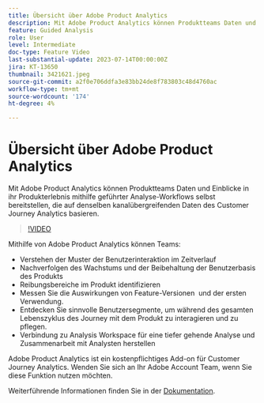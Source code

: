 ```yaml
---
title: Übersicht über Adobe Product Analytics
description: Mit Adobe Product Analytics können Produktteams Daten und Einblicke in ihr Produkterlebnis mithilfe geführter Analyse-Workflows selbst bereitstellen, die auf denselben kanalübergreifenden Daten des Customer Journey Analytics basieren.
feature: Guided Analysis
role: User
level: Intermediate
doc-type: Feature Video
last-substantial-update: 2023-07-14T00:00:00Z
jira: KT-13650
thumbnail: 3421621.jpeg
source-git-commit: a2f0e706ddfa3e83bb24de8f783803c48d4760ac
workflow-type: tm+mt
source-wordcount: '174'
ht-degree: 4%

---
```



# Übersicht über Adobe Product Analytics

Mit Adobe Product Analytics können Produktteams Daten und Einblicke in ihr Produkterlebnis mithilfe geführter Analyse-Workflows selbst bereitstellen, die auf denselben kanalübergreifenden Daten des Customer Journey Analytics basieren.

>[!VIDEO](https://video.tv.adobe.com/v/3421621/?learn=on)

Mithilfe von Adobe Product Analytics können Teams:

* Verstehen der Muster der Benutzerinteraktion im Zeitverlauf
* Nachverfolgen des Wachstums und der Beibehaltung der Benutzerbasis des Produkts
* Reibungsbereiche im Produkt identifizieren
* Messen Sie die Auswirkungen von Feature-Versionen &#x200B; und der ersten Verwendung.
* Entdecken Sie sinnvolle Benutzersegmente, um während des gesamten Lebenszyklus des Journey mit dem Produkt zu interagieren und zu pflegen.
* Verbindung zu Analysis Workspace für eine tiefer gehende Analyse und Zusammenarbeit mit Analysten herstellen

Adobe Product Analytics ist ein kostenpflichtiges Add-on für Customer Journey Analytics. Wenden Sie sich an Ihr Adobe Account Team, wenn Sie diese Funktion nutzen möchten.

Weiterführende Informationen finden Sie in der [Dokumentation](https://experienceleague.adobe.com/docs/analytics-platform/using/guided-analysis/overview.html).
